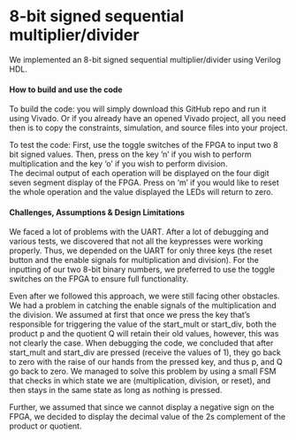 # 8-bit signed sequential multiplier/divider

We implemented an 8-bit signed sequential multiplier/divider using Verilog HDL.

#### How to build and use the code

To build the code: you will simply download this GitHub repo and run it using Vivado. Or if you already have an opened Vivado project, all you need then is to copy the constraints, simulation, and source files into your project.

To test the code: First, use the toggle switches of the FPGA to input two 8 bit signed values. 
Then, press on the key ’n’ if you wish to perform multiplication and the key ‘o’ if you wish to perform division.  
The decimal output of each operation will be displayed on the four digit seven segment display of the FPGA. 
Press on ‘m’ if you would like to reset the whole operation and the value displayed the LEDs will return to zero.

#### Challenges, Assumptions & Design Limitations

We faced a lot of problems with the UART. After a lot of debugging and various tests,
we discovered that not all the keypresses were working properly. Thus, we depended
on the UART for only three keys (the reset button and the enable signals for
multiplication and division). For the inputting of our two 8-bit binary numbers, we
preferred to use the toggle switches on the FPGA to ensure full functionality. 

Even after we followed this approach, we were still facing other obstacles. We had a
problem in catching the enable signals of the multiplication and the division. We
assumed at first that once we press the key that’s responsible for triggering the value of
the start_mult or start_div, both the product p and the quotient Q will retain their old
values, however, this was not clearly the case. When debugging the code, we
concluded that after start_mult and start_div are pressed (receive the values of 1),
they go back to zero with the raise of our hands from the pressed key, and thus p, and
Q go back to zero. We managed to solve this problem by using a small FSM that
checks in which state we are (multiplication, division, or reset), and then stays in the
same state as long as nothing is pressed.

Further, we assumed that since we cannot display a negative sign on the FPGA, we
decided to display the decimal value of the 2s complement of the product or quotient.
